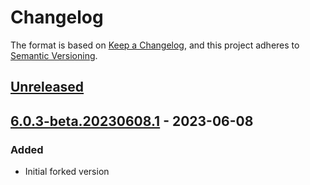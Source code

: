 # Changelog

The format is based on [Keep a Changelog](https://keepachangelog.com/en/1.0.0/),
and this project adheres to [Semantic Versioning](https://semver.org/spec/v2.0.0.html).

## [Unreleased]

## [6.0.3-beta.20230608.1] - 2023-06-08

### Added

-   Initial forked version

[Unreleased]: https://github.com/dolly22/autorest.typescript.compat/compare/v6.0.3-beta.20230608.1...HEAD

[6.0.3-beta.20230608.1]: https://github.com/dolly22/autorest.typescript.compat/compare/63e07b0fdc6614be5c721f07d68d515a3ccab0ff...v6.0.3-beta.20230608.1
